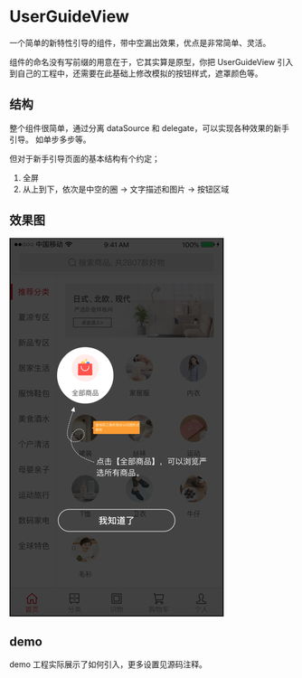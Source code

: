 # UserGuideView
一个简单的新特性引导的组件，带中空漏出效果，优点是非常简单、灵活。

组件的命名没有写前缀的用意在于，它其实算是原型，你把 UserGuideView 引入到自己的工程中，还需要在此基础上修改模拟的按钮样式，遮罩颜色等。

## 结构
整个组件很简单，通过分离 dataSource 和 delegate，可以实现各种效果的新手引导。
如单步多步等。

但对于新手引导页面的基本结构有个约定；
1. 全屏
2. 从上到下，依次是中空的圈 -> 文字描述和图片  -> 按钮区域

## 效果图
![视觉稿](https://github.com/hite/UserGuideView/blob/master/UserGuideView/5cfbcee79d7b4ca5838d8d8d434ebe2f_d90ed6a563f114092d11917bb6f948fd.jpg)

## demo
demo 工程实际展示了如何引入，更多设置见源码注释。
